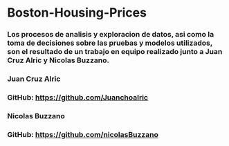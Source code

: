 # Boston-Housing-Prices

### Los procesos de analisis y exploracion de datos, asi como la toma de decisiones sobre las pruebas y modelos utilizados, son el resultado de un trabajo en equipo realizado junto a Juan Cruz Alric y Nicolas Buzzano.

### Juan Cruz Alric
### GitHub: https://github.com/Juanchoalric

### Nicolas Buzzano
### GitHub: https://github.com/nicolasBuzzano
